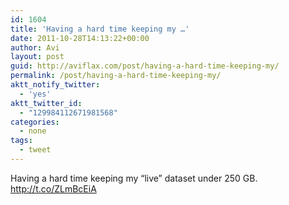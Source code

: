 ```yaml
---
id: 1604
title: 'Having a hard time keeping my …'
date: 2011-10-28T14:13:22+00:00
author: Avi
layout: post
guid: http://aviflax.com/post/having-a-hard-time-keeping-my/
permalink: /post/having-a-hard-time-keeping-my/
aktt_notify_twitter:
  - 'yes'
aktt_twitter_id:
  - "129984112671981568"
categories:
  - none
tags:
  - tweet
---
```

Having a hard time keeping my “live” dataset under 250 GB. <a href="http://t.co/ZLmBcEiA" rel="nofollow">http://t.co/ZLmBcEiA</a>